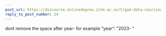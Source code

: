 ```yaml
---
post_url: https://discourse.onlinedegree.iitm.ac.in/t/ga4-data-sourcing-discussion-thread-tds-jan-2025/165959/28
reply_to_post_number: 24
---
```

dont remove the space after year- for example “year”: "2023- "